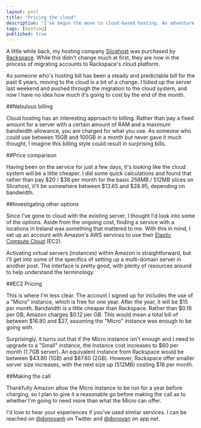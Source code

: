 ```yaml
---
layout: post
title: "Pricing the cloud"
description: "I've begun the move to cloud-based hosting. An adventure starts here. First up, how much will it cost?"
tags: [hosting]
published: true
---
```

A little while back, my hosting company [Slicehost][] was purchased by [Rackspace][]. While this didn't change much at first, they are now in the process of migrating accounts to Rackspace's cloud platform.

As someone who's hosting bill has been a steady and predictable bill for the past 6 years, moving to the cloud is a bit of a change. I tidied up the server last weekend and pushed through the migration to the cloud system, and now I have no idea how much it's going to cost by the end of the month.

##Nebulous billing

Cloud hosting has an interesting approach to billing. Rather than pay a fixed amount for a server with a certain amount of RAM and a maximum bandwidth allowance, you are charged for what you use. As someone who could use between 15GB and 100GB in a month but never gave it much thought, I imagine this billing style could result in surprising bills.

##Price comparison

Having been on the service for just a few days, it's looking like the cloud system will be a little cheaper. I did some quick calculations and found that rather than pay $20 / $38 per month for the basic 256MB / 512MB slices on Slicehost, it'll be somewhere between $13.65 and $28.95, depending on bandwidth.

##Investigating other options

Since I've gone to cloud with the existing server, I thought I'd look into some of the options. Aside from the ongoing cost, finding a service with a locations in Ireland was something that mattered to me. With this in mind, I set up an account with Amazon's AWS services to use their [Elastic Compute Cloud][] (EC2).

Activating virtual servers (instances) within Amazon is straightforward, but I'll get into some of the specifics of setting up a multi-domain server in another post. The interface is pretty good, with plenty of resources around to help understand the terminology.

##EC2 Pricing

This is where I'm less clear. The account I signed up for includes the use of a "Micro" instance, which is free for one year. After the year, it will be $15 per month. Bandwidth is a little cheaper than Rackspace. Rather than $0.18 per GB, Amazon charges $0.12 per GB. This would mean a total bill of between $16.80 and $27, assuming the "Micro" instance was enough to be going with.

Surprisingly, it turns out that if the Micro instance isn't enough and I need to upgrade to a "Small" instance, the instance cost increases to $60 per month (1.7GB server). An equivalent instance from Rackspace would be between $43.80 (1GB) and $87.60 (2GB). However, Rackspace offer smaller server size increases, with the next size up (512MB) costing $16 per month.

##Making the call

Thankfully Amazon allow the Micro instance to be run for a year before charging, so I plan to give it a reasonable go before making the call as to whether I'm going to need more than what the Micro can offer.

I'd love to hear your experiences if you've used similar services. I can be reached on [@donovanh][] on Twitter and [@donovan][] on app.net.

[Slicehost]: http://slicehost.com
[Rackspace]: http://www.rackspace.com/cloud/
[Elastic Compute Cloud]: http://aws.amazon.com/ec2/
[@donovanh]: http://twitter.com/donovanh
[@donovan]: http://alpha.app.net/donovan
